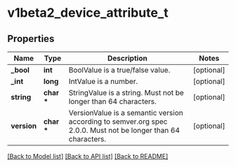 # v1beta2_device_attribute_t

## Properties
Name | Type | Description | Notes
------------ | ------------- | ------------- | -------------
**_bool** | **int** | BoolValue is a true/false value. | [optional] 
**_int** | **long** | IntValue is a number. | [optional] 
**string** | **char \*** | StringValue is a string. Must not be longer than 64 characters. | [optional] 
**version** | **char \*** | VersionValue is a semantic version according to semver.org spec 2.0.0. Must not be longer than 64 characters. | [optional] 

[[Back to Model list]](../README.md#documentation-for-models) [[Back to API list]](../README.md#documentation-for-api-endpoints) [[Back to README]](../README.md)


